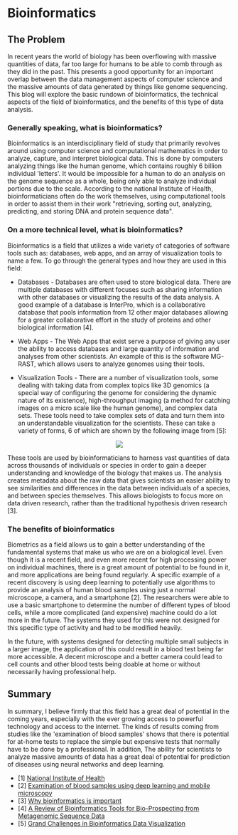 # Bioinformatics 

## The Problem
In recent years the world of biology has been overflowing with massive quantities of data, far too large for humans to be able to comb through as they did in the past. This presents a good opportunity for an important overlap between the data management aspects of computer science and the massive amounts of data generated by things like genome sequencing. This blog will explore the basic rundown of bioinformatics, the technical aspects of the field of bioinformatics, and the benefits of this type of data analysis.

### Generally speaking, what is bioinformatics?
Bioinformatics is an interdisciplinary field of study that primarily revolves around using computer science and computational mathematics in order to analyze, capture, and interpret biological data. This is done by computers analyzing things like the human genome, which contains roughly 6 billion individual 'letters'. It would be impossible for a human to do an analysis on the genome sequence as a whole, being only able to analyze individual portions due to the scale. According to the national Institute of Health, bioinformaticians often do the work themselves, using computational tools in order to assist them in their work "retrieving, sorting out, analyzing, predicting, and storing DNA and protein sequence data".

### On a more technical level, what is bioinformatics?
Bioinformatics is a field that utilizes a wide variety of categories of software tools such as: databases, web apps, and an array of visualization tools to name a few. To go through the general types and how they are used in this field:

 - Databases - Databases are often used to store biological data. There are multiple databases with different focuses such as sharing information with other databases or visualizing the results of the data analysis. A good example of a database is InterPro, which is a collaborative database that pools information from 12 other major databases allowing for a greater collaborative effort in the study of proteins and other biological information [4].

 - Web Apps - The Web Apps that exist serve a purpose of giving any user the ability to access databases and large quantity of information and analyses from other scientists. An example of this is the software MG-RAST, which allows users to analyze genomes using their tools.

 - Visualization Tools - There are a number of visualization tools, some dealing with taking data from complex topics like 3D genomics (a special way of configuring the genome for considering the dynamic nature of its existence), high-throughput imaging (a method for catching images on a micro scale like the human genome), and complex data sets. These tools need to take complex sets of data and turn them into an understandable visualization for the scientists. These can take a variety of forms, 6 of which are shown by the following image from [5]:

<p align ="center">
 <img src="https://www.frontiersin.org/files/Articles/669186/fbinf-01-669186-HTML-r1/image_m/fbinf-01-669186-g002.jpg" />
</p>

These tools are used by bioinformaticians to harness vast quantities of data across thousands of individuals or species in order to gain a deeper understanding and knowledge of the biology that makes us. The analysis creates metadata about the raw data that gives scientists an easier ability to see similarities and differences in the data between individuals of a species, and between species themselves. This allows biologists to focus more on data driven research, rather than the traditional hypothesis driven research [3].

### The benefits of bioinformatics
Biometrics as a field allows us to gain a better understanding of the fundamental systems that make us who we are on a biological level. Even though it is a recent field, and even more recent for high processing power on individual machines, there is a great amount of potential to be found in it, and more applications are being found regularly. A specific example of a recent discovery is using deep learning to potentially use algorithms to provide an analysis of human blood samples using just a normal microscope, a camera, and a smartphone [2]. The researchers were able to use a basic smartphone to determine the number of different types of blood cells, while a more complicated (and expensive) machine could do a lot more in the future. The systems they used for this were not designed for this specific type of activity and had to be modified heavily. 

In the future, with systems designed for detecting multiple small subjects in a larger image, the application of this could result in a blood test being far more accessible. A decent microscope and a better camera could lead to cell counts and other blood tests being doable at home or without necessarily having professional help.

## Summary
In summary, I believe firmly that this field has a great deal of potential in the coming years, especially with the ever growing access to powerful technology and access to the internet. The kinds of results coming from studies like the 'examination of blood samples' shows that there is potential for at-home tests to replace the simple but expensive tests that normally have to be done by a professional. In addition, The ability for scientists to analyze massive amounts of data has a great deal of potential for prediction of diseases using neural networks and deep learning. 
    

 - [1] [National Institute of Health](https://www.ncbi.nlm.nih.gov/pmc/articles/PMC1122955/) 
 - [2] [Examination of blood samples using deep learning and mobile microscopy](https://bmcbioinformatics.biomedcentral.com/articles/10.1186/s12859-022-04602-4) 
 - [3] [Why bioinformatics is important](https://www.earlham.ac.uk/articles/why-bioinformatics-important) 
 - [4] [A Review of Bioinformatics Tools for Bio-Prospecting from Metagenomic Sequence Data](https://www.frontiersin.org/articles/10.3389/fgene.2017.00023/full) 
 - [5] [Grand Challenges in Bioinformatics Data Visualization](https://www.frontiersin.org/articles/10.3389/fbinf.2021.669186/full)
